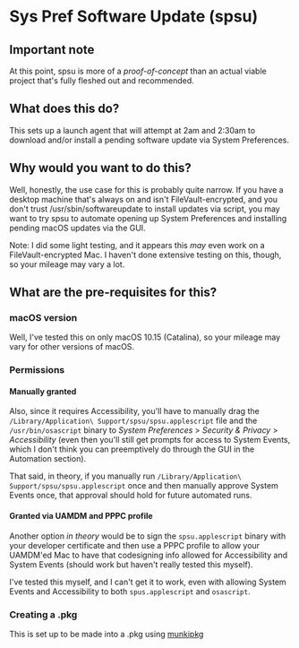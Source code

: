 # Sys Pref Software Update (spsu)

## Important note
At this point, spsu is more of a *proof-of-concept* than an actual viable project that's fully fleshed out and recommended.

## What does this do?
This sets up a launch agent that will attempt at 2am and 2:30am to download and/or install a pending software update via System Preferences.

## Why would you want to do this?
Well, honestly, the use case for this is probably quite narrow. If you have a desktop machine that's always on and isn't FileVault-encrypted, and you don't trust /usr/sbin/softwareupdate to install updates via script, you may want to try spsu to automate opening up System Preferences and installing pending macOS updates via the GUI.

Note: I did some light testing, and it appears this _may_ even work on a FileVault-encrypted Mac. I haven't done extensive testing on this, though, so your mileage may vary a lot.

## What are the pre-requisites for this?
### macOS version
Well, I've tested this on only macOS 10.15 (Catalina), so your mileage may vary for other versions of macOS.

### Permissions
#### Manually granted
Also, since it requires Accessibility, you'll have to manually drag the `/Library/Application\ Support/spsu/spsu.applescript` file and the `/usr/bin/osascript` binary to *System Preferences* > *Security & Privacy* > *Accessibility* (even then you'll still get prompts for access to System Events, which I don't think you can preemptively do through the GUI in the Automation section).

That said, in theory, if you manually run `/Library/Application\ Support/spsu/spsu.applescript` once and then manually approve System Events once, that approval should hold for future automated runs.

#### Granted via UAMDM and PPPC profile
Another option _in theory_ would be to sign the `spsu.applescript` binary with your developer certificate and then use a PPPC profile to allow your UAMDM'ed Mac to have that codesigning info allowed for Accessibility and System Events (should work but haven't really tested this myself).

I've tested this myself, and I can't get it to work, even with allowing System Events and Accessibility to both `spus.applescript` and `osascript`.

### Creating a .pkg
This is set up to be made into a .pkg using [munkipkg](https://github.com/munki/munki-pkg)
